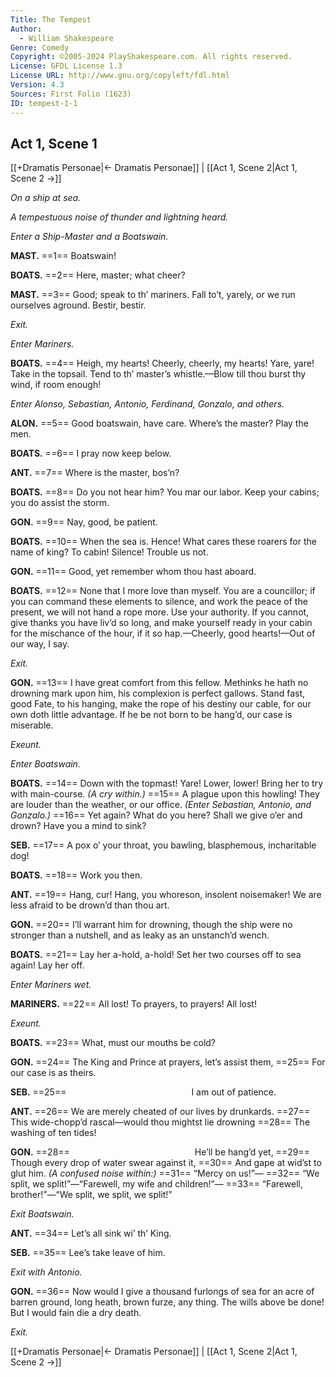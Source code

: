 ```yaml
---
Title: The Tempest
Author: 
  - William Shakespeare
Genre: Comedy
Copyright: ©2005-2024 PlayShakespeare.com. All rights reserved.
License: GFDL License 1.3
License URL: http://www.gnu.org/copyleft/fdl.html
Version: 4.3
Sources: First Folio (1623)
ID: tempest-1-1
---
```


## Act 1, Scene 1
[[+Dramatis Personae|← Dramatis Personae]] | [[Act 1, Scene 2|Act 1, Scene 2 →]]

*On a ship at sea.*

*A tempestuous noise of thunder and lightning heard.*

*Enter a Ship-Master and a Boatswain.*

**MAST.**
==1== Boatswain!

**BOATS.**
==2== Here, master; what cheer?

**MAST.**
==3== Good; speak to th’ mariners. Fall to’t, yarely, or we run ourselves aground. Bestir, bestir.

*Exit.*

*Enter Mariners.*

**BOATS.**
==4== Heigh, my hearts! Cheerly, cheerly, my hearts! Yare, yare! Take in the topsail. Tend to th’ master’s whistle.—Blow till thou burst thy wind, if room enough!

*Enter Alonso, Sebastian, Antonio, Ferdinand, Gonzalo, and others.*

**ALON.**
==5== Good boatswain, have care. Where’s the master? Play the men.

**BOATS.**
==6== I pray now keep below.

**ANT.**
==7== Where is the master, bos’n?

**BOATS.**
==8== Do you not hear him? You mar our labor. Keep your cabins; you do assist the storm.

**GON.**
==9== Nay, good, be patient.

**BOATS.**
==10== When the sea is. Hence! What cares these roarers for the name of king? To cabin! Silence! Trouble us not.

**GON.**
==11== Good, yet remember whom thou hast aboard.

**BOATS.**
==12== None that I more love than myself. You are a councillor; if you can command these elements to silence, and work the peace of the present, we will not hand a rope more. Use your authority. If you cannot, give thanks you have liv’d so long, and make yourself ready in your cabin for the mischance of the hour, if it so hap.—Cheerly, good hearts!—Out of our way, I say.

*Exit.*

**GON.**
==13== I have great comfort from this fellow. Methinks he hath no drowning mark upon him, his complexion is perfect gallows. Stand fast, good Fate, to his hanging, make the rope of his destiny our cable, for our own doth little advantage. If he be not born to be hang’d, our case is miserable.

*Exeunt.*

*Enter Boatswain.*

**BOATS.**
==14== Down with the topmast! Yare! Lower, lower! Bring her to try with main-course.
*(A cry within.)*
==15== A plague upon this howling! They are louder than the weather, or our office.
*(Enter Sebastian, Antonio, and Gonzalo.)*
==16== Yet again? What do you here? Shall we give o’er and drown? Have you a mind to sink?

**SEB.**
==17== A pox o’ your throat, you bawling, blasphemous, incharitable dog!

**BOATS.**
==18== Work you then.

**ANT.**
==19== Hang, cur! Hang, you whoreson, insolent noisemaker! We are less afraid to be drown’d than thou art.

**GON.**
==20== I’ll warrant him for drowning, though the ship were no stronger than a nutshell, and as leaky as an unstanch’d wench.

**BOATS.**
==21== Lay her a-hold, a-hold! Set her two courses off to sea again! Lay her off.

*Enter Mariners wet.*

**MARINERS.**
==22== All lost! To prayers, to prayers! All lost!

*Exeunt.*

**BOATS.**
==23== What, must our mouths be cold?

**GON.**
==24== The King and Prince at prayers, let’s assist them,
==25== For our case is as theirs.

**SEB.**
==25==               I am out of patience.

**ANT.**
==26== We are merely cheated of our lives by drunkards.
==27== This wide-chopp’d rascal—would thou mightst lie drowning
==28== The washing of ten tides!

**GON.**
==28==               He’ll be hang’d yet,
==29== Though every drop of water swear against it,
==30== And gape at wid’st to glut him.
*(A confused noise within:)*
==31== “Mercy on us!”⁠—
==32== “We split, we split!”—“Farewell, my wife and children!”⁠—
==33== “Farewell, brother!”—“We split, we split, we split!”

*Exit Boatswain.*

**ANT.**
==34== Let’s all sink wi’ th’ King.

**SEB.**
==35== Lee’s take leave of him.

*Exit with Antonio.*

**GON.**
==36== Now would I give a thousand furlongs of sea for an acre of barren ground, long heath, brown furze, any thing. The wills above be done! But I would fain die a dry death.

*Exit.*

[[+Dramatis Personae|← Dramatis Personae]] | [[Act 1, Scene 2|Act 1, Scene 2 →]]